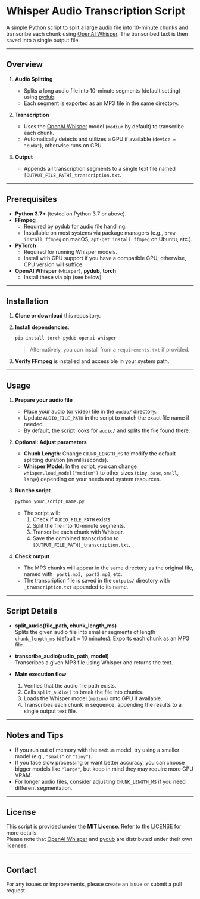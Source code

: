 # Whisper Audio Transcription Script

A simple Python script to split a large audio file into 10-minute chunks and transcribe each chunk using [OpenAI Whisper](https://github.com/openai/whisper). The transcribed text is then saved into a single output file.

---

## Overview

1. **Audio Splitting**  
   - Splits a long audio file into 10-minute segments (default setting) using [pydub](https://github.com/jiaaro/pydub).  
   - Each segment is exported as an MP3 file in the same directory.

2. **Transcription**  
   - Uses the [OpenAI Whisper](https://github.com/openai/whisper) model (`medium` by default) to transcribe each chunk.  
   - Automatically detects and utilizes a GPU if available (`device = "cuda"`), otherwise runs on CPU.  

3. **Output**  
   - Appends all transcription segments to a single text file named `[OUTPUT_FILE_PATH]_transcription.txt`.  

---

## Prerequisites

- **Python 3.7+** (tested on Python 3.7 or above).
- **FFmpeg**  
  - Required by pydub for audio file handling.  
  - Installable on most systems via package managers (e.g., `brew install ffmpeg` on macOS, `apt-get install ffmpeg` on Ubuntu, etc.).
- **PyTorch**  
  - Required for running Whisper models.  
  - Install with GPU support if you have a compatible GPU; otherwise, CPU version will suffice.
- **OpenAI Whisper** (`whisper`), **pydub**, **torch**  
  - Install these via pip (see below).

---

## Installation

1. **Clone or download** this repository.
2. **Install dependencies**:
   ```bash
   pip install torch pydub openai-whisper
   ```
   > Alternatively, you can install from a `requirements.txt` if provided.

3. **Verify FFmpeg** is installed and accessible in your system path.

---

## Usage

1. **Prepare your audio file**  
   - Place your audio (or video) file in the `audio/` directory.  
   - Update `AUDIO_FILE_PATH` in the script to match the exact file name if needed.  
   - By default, the script looks for `audio/` and splits the file found there.

2. **Optional: Adjust parameters**  
   - **Chunk Length**: Change `CHUNK_LENGTH_MS` to modify the default splitting duration (in milliseconds).  
   - **Whisper Model**: In the script, you can change `whisper.load_model("medium")` to other sizes (`tiny`, `base`, `small`, `large`) depending on your needs and system resources.

3. **Run the script**  
   ```bash
   python your_script_name.py
   ```
   - The script will:
     1. Check if `AUDIO_FILE_PATH` exists.
     2. Split the file into 10-minute segments.
     3. Transcribe each chunk with Whisper.
     4. Save the combined transcription to `[OUTPUT_FILE_PATH]_transcription.txt`.

4. **Check output**  
   - The MP3 chunks will appear in the same directory as the original file, named with `_part1.mp3`, `_part2.mp3`, etc.  
   - The transcription file is saved in the `outputs/` directory with `_transcription.txt` appended to its name.

---

## Script Details

- **split_audio(file_path, chunk_length_ms)**  
  Splits the given audio file into smaller segments of length `chunk_length_ms` (default = 10 minutes). Exports each chunk as an MP3 file.

- **transcribe_audio(audio_path, model)**  
  Transcribes a given MP3 file using Whisper and returns the text.

- **Main execution flow**  
  1. Verifies that the audio file path exists.  
  2. Calls `split_audio()` to break the file into chunks.  
  3. Loads the Whisper model (`medium`) onto GPU if available.  
  4. Transcribes each chunk in sequence, appending the results to a single output text file.  

---

## Notes and Tips

- If you run out of memory with the `medium` model, try using a smaller model (e.g., `"small"` or `"tiny"`).
- If you face slow processing or want better accuracy, you can choose bigger models like `"large"`, but keep in mind they may require more GPU VRAM.
- For longer audio files, consider adjusting `CHUNK_LENGTH_MS` if you need different segmentation.

---

## License

This script is provided under the **MIT License**. Refer to the [LICENSE](https://opensource.org/licenses/MIT) for more details.  
Please note that [OpenAI Whisper](https://github.com/openai/whisper) and [pydub](https://github.com/jiaaro/pydub) are distributed under their own licenses.

---

## Contact

For any issues or improvements, please create an issue or submit a pull request.